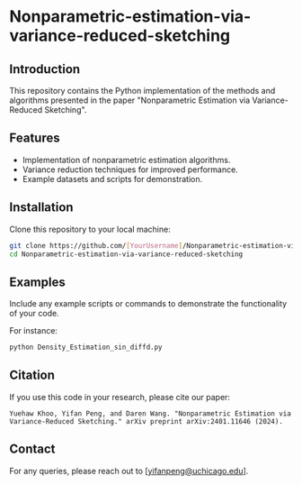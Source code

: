 # Nonparametric-estimation-via-variance-reduced-sketching


## Introduction

This repository contains the Python implementation of the methods and algorithms presented in the paper "Nonparametric Estimation via Variance-Reduced Sketching". 

## Features

- Implementation of nonparametric estimation algorithms.
- Variance reduction techniques for improved performance.
- Example datasets and scripts for demonstration.


## Installation

Clone this repository to your local machine:

```bash
git clone https://github.com/[YourUsername]/Nonparametric-estimation-via-variance-reduced-sketching.git
cd Nonparametric-estimation-via-variance-reduced-sketching
```

## Examples

Include any example scripts or commands to demonstrate the functionality of your code. 

For instance:

```bash
python Density_Estimation_sin_diffd.py
```

## Citation

If you use this code in your research, please cite our paper:

```
Yuehaw Khoo, Yifan Peng, and Daren Wang. "Nonparametric Estimation via Variance-Reduced Sketching." arXiv preprint arXiv:2401.11646 (2024).

```

## Contact

For any queries, please reach out to [yifanpeng@uchicago.edu].

